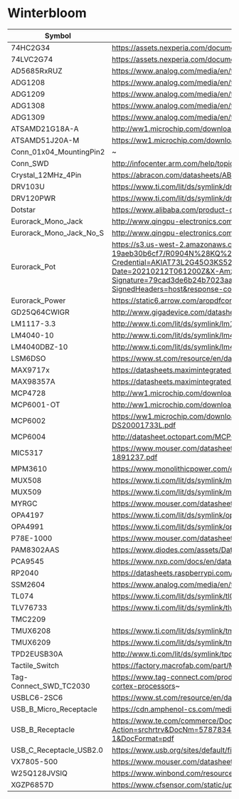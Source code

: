 # Winterbloom

Symbol | Datasheet | Footprint
---|---|---
74HC2G34 | https://assets.nexperia.com/documents/data-sheet/74HC_HCT2G34.pdf | Package_TO_SOT_SMD:SOT-363_SC-70-6
74LVC2G74 | https://assets.nexperia.com/documents/data-sheet/74LVC2G74.pdf | 
AD5685RxRUZ | https://www.analog.com/media/en/technical-documentation/data-sheets/ad5686r_5685r_5684r.pdf | Package_SO:TSSOP-16_4.4x5mm_P0.65mm
ADG1208 | https://www.analog.com/media/en/technical-documentation/data-sheets/ADG1208_1209.pdf | Package_SO:TSSOP-16_4.4x5mm_P0.65mm
ADG1209 | https://www.analog.com/media/en/technical-documentation/data-sheets/ADG1208_1209.pdf | Package_SO:TSSOP-16_4.4x5mm_P0.65mm
ADG1308 | https://www.analog.com/media/en/technical-documentation/data-sheets/ADG1308_1309.pdf | Package_SO:TSSOP-16_4.4x5mm_P0.65mm
ADG1309 | https://www.analog.com/media/en/technical-documentation/data-sheets/ADG1308_1309.pdf | Package_SO:TSSOP-16_4.4x5mm_P0.65mm
ATSAMD21G18A-A | http://ww1.microchip.com/downloads/en/DeviceDoc/SAM_D21_DA1_Family_Data%20Sheet_DS40001882E.pdf | winterbloom:TQFP-48_7x7mm_P0.5mm
ATSAMD51J20A-M | https://ww1.microchip.com/downloads/en/DeviceDoc/SAM_D5x_E5x_Family_Data_Sheet_DS60001507G.pdf | Package_DFN_QFN:QFN-64-1EP_9x9mm_P0.5mm_EP3.8x3.8mm
Conn_01x04_MountingPin2 | ~ | Connector_JST:JST_PH_S4B-PH-SM4-TB_1x04-1MP_P2.00mm_Horizontal
Conn_SWD | http://infocenter.arm.com/help/topic/com.arm.doc.ddi0314h/DDI0314H_coresight_components_trm.pdf | winterbloom:Connector_Cortex_Debug_IDC_2x05_P1.27mm_Vertical_Shrouded_SMD
Crystal_12MHz_4Pin | https://abracon.com/datasheets/ABM8G-106-12.000MHz-T.pdf | Crystal:Crystal_SMD_Abracon_ABM8G-4Pin_3.2x2.5mm
DRV103U | https://www.ti.com/lit/ds/symlink/drv103.pdf | Package_SO:SOIC-8_3.9x4.9mm_P1.27mm
DRV120PWR | https://www.ti.com/lit/ds/symlink/drv120.pdf | Package_SO:TSSOP-8_4.4x3mm_P0.65mm
Dotstar | https://www.alibaba.com/product-detail/High-Efficiency-SK9822-Similar-APA102-5050_62326807400.html | winterbloom:LED_APA102_Dotstar_5050
Eurorack_Mono_Jack | http://www.qingpu-electronics.com/en/products/WQP-PJ398SM-362.html | winterbloom:AudioJack_WQP518MA
Eurorack_Mono_Jack_No_S | http://www.qingpu-electronics.com/en/products/WQP-PJ398SM-362.html | winterbloom:AudioJack_WQP518MA_No_S
Eurorack_Pot | https://s3.us-west-2.amazonaws.com/secure.notion-static.com/c2e29654-9937-4f21-ad37-19aeb30b6cf7/R0904N%28KQ%29-LWS.pdf?X-Amz-Algorithm=AWS4-HMAC-SHA256&X-Amz-Credential=AKIAT73L2G45O3KS52Y5%2F20210212%2Fus-west-2%2Fs3%2Faws4_request&X-Amz-Date=20210212T061200Z&X-Amz-Expires=86400&X-Amz-Signature=79cad3de6b24b7023aa449b148ed3570970ec3161da0e13127712a5cd74fcd34&X-Amz-SignedHeaders=host&response-content-disposition=filename%20%3D%22R0904N%28KQ%29-LWS.pdf%22 | winterbloom:Potentiometer_Alpha_R0904N
Eurorack_Power | https://static6.arrow.com/aropdfconversion/1507f1621f4e67855dd466ebb3ac550d52564a9d/32302-sxx1.pdf | winterbloom:Eurorack_Power_2x5_Shrouded_Lock
GD25Q64CWIGR | http://www.gigadevice.com/datasheet/gd25q64c/ | Package_SON:WSON-8-1EP_6x5mm_P1.27mm_EP3.4x4mm
LM1117-3.3 | http://www.ti.com/lit/ds/symlink/lm1117.pdf | Package_TO_SOT_SMD:SOT-223-3_TabPin2
LM4040-10 | http://www.ti.com/lit/ds/symlink/lm4040-n.pdf | Package_TO_SOT_SMD:SOT-23
LM4040DBZ-10 | http://www.ti.com/lit/ds/symlink/lm4040-n.pdf | Package_TO_SOT_SMD:SOT-23
LSM6DSO | https://www.st.com/resource/en/datasheet/lsm6dso.pdf | Package_LGA:LGA-14_3x2.5mm_P0.5mm_LayoutBorder3x4y
MAX9717x | https://datasheets.maximintegrated.com/en/ds/MAX9716-MAX9717.pdf | winterbloom:TDFN-8-1EP_MAX9717xET
MAX98357A | https://datasheets.maximintegrated.com/en/ds/MAX98357A-MAX98357B.pdf | Package_DFN_QFN:QFN-16-1EP_3x3mm_P0.5mm_EP1.45x1.45mm
MCP4728 | http://ww1.microchip.com/downloads/en/DeviceDoc/22187E.pdf | Package_SO:MSOP-10_3x3mm_P0.5mm
MCP6001-OT | http://ww1.microchip.com/downloads/en/DeviceDoc/22141b.pdf | Package_TO_SOT_SMD:SOT-23-5
MCP6002 | https://ww1.microchip.com/downloads/en/DeviceDoc/MCP6001-1R-1U-2-4-1-MHz-Low-Power-Op-Amp-DS20001733L.pdf | Package_SO:MSOP-8_3x3mm_P0.65mm
MCP6004 | http://datasheet.octopart.com/MCP6001T-I/OT-Microchip-datasheet-8823409.pdf | Package_SO:TSSOP-14_4.4x5mm_P0.65mm
MIC5317 | https://www.mouser.com/datasheet/2/268/MIC5317_High_Performance_Single_150mA_LDO_DS200061-1891237.pdf | Package_TO_SOT_SMD:SOT-23-5
MPM3610 | https://www.monolithicpower.com/en/mpm3610.html | 
MUX508 | https://www.ti.com/lit/ds/symlink/mux508.pdf | Package_SO:TSSOP-16_4.4x5mm_P0.65mm
MUX509 | https://www.ti.com/lit/ds/symlink/mux509.pdf | Package_SO:TSSOP-16_4.4x5mm_P0.65mm
MYRGC | https://www.mouser.com/datasheet/2/281/MYRGC-1701768.pdf | 
OPA4197 | https://www.ti.com/lit/ds/symlink/opa4197.pdf | Package_SO:TSSOP-14_4.4x5mm_P0.65mm
OPA4991 | https://www.ti.com/lit/ds/symlink/opa4991.pdf | Package_SO:TSSOP-14_4.4x5mm_P0.65mm
P78E-1000 | https://www.mouser.com/datasheet/2/670/p78e_1000-1480573.pdf | 
PAM8302AAS | https://www.diodes.com/assets/Datasheets/PAM8302A.pdf | winterbloom:TDFN-8-1EP_MAX9717xET
PCA9545 | https://www.nxp.com/docs/en/data-sheet/PCA9545A_45B_45C.pdf | Package_SO:TSSOP-20_4.4x6.5mm_P0.65mm
RP2040 | https://datasheets.raspberrypi.com/rp2040/rp2040-datasheet.pdf | winterbloom:RP2040-QFN-56
SSM2604 | https://www.analog.com/media/en/technical-documentation/data-sheets/SSM2604.pdf | Package_CSP:LFCSP-20-1EP_4x4mm_P0.5mm_EP2.6x2.6mm
TL074 | https://www.ti.com/lit/ds/symlink/tl071.pdf | Package_SO:TSSOP-14_4.4x5mm_P0.65mm
TLV76733 | https://www.ti.com/lit/ds/symlink/tlv767.pdf | Package_SO:VSSOP-8_3.0x3.0mm_P0.65mm
TMC2209 |  | 
TMUX6208 | https://www.ti.com/lit/ds/symlink/tmux6208.pdf | Package_SO:TSSOP-16_4.4x5mm_P0.65mm
TMUX6209 | https://www.ti.com/lit/ds/symlink/tmux6209.pdf | Package_SO:TSSOP-16_4.4x5mm_P0.65mm
TPD2EUSB30A | http://www.ti.com/lit/ds/symlink/tpd2eusb30a.pdf | Package_TO_SOT_SMD:Texas_DRT-3
Tactile_Switch | https://factory.macrofab.com/part/MF-SW-TACT-4.2MM | winterbloom:Tactile_Switch_4.2mm
Tag-Connect_SWD_TC2030 | https://www.tag-connect.com/product/tc2030-ctx-nl-6-pin-no-legs-cable-with-10-pin-micro-connector-for-cortex-processors~ | winterbloom:Tag_Connect_TC2030NL
USBLC6-2SC6 | https://www.st.com/resource/en/datasheet/usblc6-2.pdf | Package_TO_SOT_SMD:SOT-23-6
USB_B_Micro_Receptacle | https://cdn.amphenol-cs.com/media/wysiwyg/files/documentation/datasheet/inputoutput/io_usb_micro.pdf | winterbloom:USB_B_Micro_Receptacle
USB_B_Receptacle | https://www.te.com/commerce/DocumentDelivery/DDEController?Action=srchrtrv&DocNm=5787834&DocType=Customer+Drawing&DocLang=English&PartCntxt=5787834-1&DocFormat=pdf | winterbloom:USB_B_Receptacle
USB_C_Receptacle_USB2.0 | https://www.usb.org/sites/default/files/documents/usb_type-c.zip | 
VX7805-500 | https://www.mouser.com/datasheet/2/670/vx78_500-1774570.pdf | 
W25Q128JVSIQ | https://www.winbond.com/resource-files/w25q128jv%20revf%2003272018%20plus.pdf | Package_SO:SOIC-8_5.23x5.23mm_P1.27mm
XGZP6857D | https://www.cfsensor.com/static/upload/file/20220412/XGZP6857D%20Pressure%20Sensor%20Module%20V2.4.pdf | winterbloom:XGZP6857D
